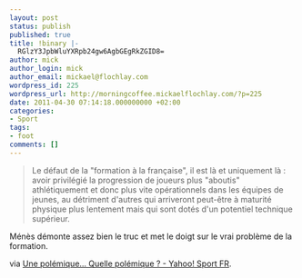 ```yaml
---
layout: post
status: publish
published: true
title: !binary |-
  RGlzY3JpbWluYXRpb24gw6AgbGEgRkZGID8=
author: mick
author_login: mick
author_email: mickael@flochlay.com
wordpress_id: 225
wordpress_url: http://morningcoffee.mickaelflochlay.com/?p=225
date: 2011-04-30 07:14:18.000000000 +02:00
categories:
- Sport
tags:
- foot
comments: []
---
```

<blockquote>Le défaut de la "formation à la française", il est là et uniquement là : avoir privilégié la progression de joueurs plus "aboutis" athlétiquement et donc plus vite opérationnels dans les équipes de jeunes, au détriment d'autres qui arriveront peut-être à maturité physique plus lentement mais qui sont dotés d'un potentiel technique supérieur.</blockquote>
Ménès démonte assez bien le truc et met le doigt sur le vrai problème de la formation.

via <a href="http://fr.sports.yahoo.com/fo/pierrotlefoot/article/1506422/une-polmique-quelle-polmique-/">Une polémique... Quelle polémique ? - Yahoo! Sport FR</a>.
